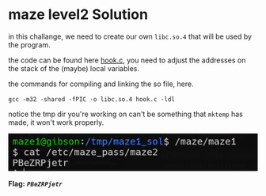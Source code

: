 # maze level2 Solution

in this challange, we need to create our own `libc.so.4` that will be used by the program.

the code can be found here [hook.c](./scripts/level1/hook.c), you need to adjust the addresses on the stack of the (maybe) local variables.

the commands for compiling and linking the so file, here.
```
gcc -m32 -shared -fPIC -o libc.so.4 hook.c -ldl
```

notice the tmp dir you're working on can't be something that `mktemp` has made, it won't work properly.

![image](./images/level2.png)

**Flag:** ***`PBeZRPjetr`*** 
